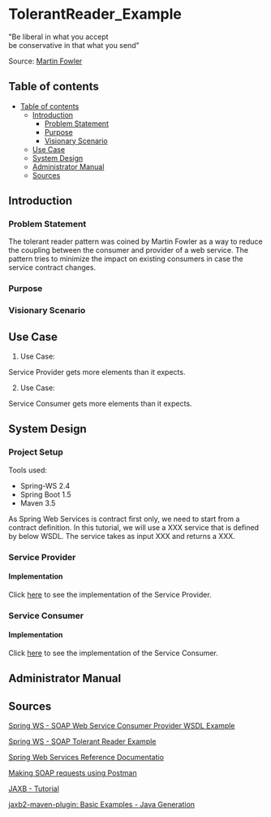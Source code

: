 ﻿# TolerantReader_Example

"Be liberal in what you accept <br>
be conservative in that what you send"

Source: [Martin Fowler](https://martinfowler.com/bliki/TolerantReader.html)

## Table of contents

* [Table of contents](#table-of-contents)
  * [Introduction](#Introduction) 
    * [Problem Statement](#problem-statement) 
    * [Purpose](#purpose) 
    * [Visionary Scenario](#visionary-scenario)
  * [Use Case](#use-case)
  * [System Design](#system-design)
  * [Administrator Manual](#administrator-manual)
  * [Sources](#sources)
  
## Introduction

### Problem Statement

The tolerant reader pattern was coined by Martin Fowler as a way to reduce the coupling between the consumer and provider of a web service. 
The pattern tries to minimize the impact on existing consumers in case the service contract changes.

### Purpose



### Visionary Scenario

## Use Case

1. Use Case:

Service Provider gets more elements than it expects.

2. Use Case:

Service Consumer gets more elements than it expects.

## System Design

### Project Setup

Tools used:

* Spring-WS 2.4
* Spring Boot 1.5
* Maven 3.5

As Spring Web Services is contract first only, we need to start from a contract definition. 
In this tutorial, we will use a XXX service that is defined by below WSDL. 
The service takes as input XXX and returns a XXX.

### Service Provider

#### Implementation

Click [here]() to see the implementation of the Service Provider.

### Service Consumer

#### Implementation

Click [here]() to see the implementation of the Service Consumer.

## Administrator Manual



## Sources

[Spring WS - SOAP Web Service Consumer Provider WSDL Example](https://www.codenotfound.com/2016/10/spring-ws-soap-web-service-consumer-provider-wsdl-example.html)

[Spring WS - SOAP Tolerant Reader Example](https://www.codenotfound.com/2017/07/spring-ws-soap-tolerant-reader-example.html)

[Spring Web Services Reference Documentatio](https://docs.spring.io/spring-ws/docs/2.4.0.RELEASE/reference/htmlsingle/)

[Making SOAP requests using Postman](http://blog.getpostman.com/2014/08/22/making-soap-requests-using-postman/)

[JAXB - Tutorial](http://www.vogella.com/tutorials/JAXB/article.html)

[jaxb2-maven-plugin: Basic Examples - Java Generation](http://www.mojohaus.org/jaxb2-maven-plugin/Documentation/v2.2/example_xjc_basic.html)



